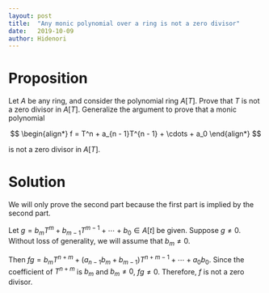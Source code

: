 ```yaml
---
layout: post
title:  "Any monic polynomial over a ring is not a zero divisor"
date:   2019-10-09
author: Hidenori
---
```


# Proposition
Let $A$ be any ring, and consider the polynomial ring $A[T]$.
Prove that $T$ is not a zero divisor in $A[T]$.
Generalize the argument to prove that a monic polynomial

$$
\begin{align*}
  f = T^n + a_{n - 1}T^{n - 1} + \cdots + a_0
\end{align*}
$$

is not a zero divisor in $A[T]$.

# Solution
We will only prove the second part because the first part is implied by the second part.

Let $g = b_mT^m + b_{m - 1}T^{m - 1} + \cdots + b_0 \in A[t]$ be given.
Suppose $g \ne 0$.
Without loss of generality, we will assume that $b_m \ne 0$.

Then $fg = b_mT^{n + m} + (a_{n - 1}b_m + b_{m - 1})T^{n + m - 1} + \cdots + a_0b_0$.
Since the coefficient of $T^{n + m}$ is $b_m$ and $b_m \ne 0$, $fg \ne 0$.
Therefore, $f$ is not a zero divisor.
